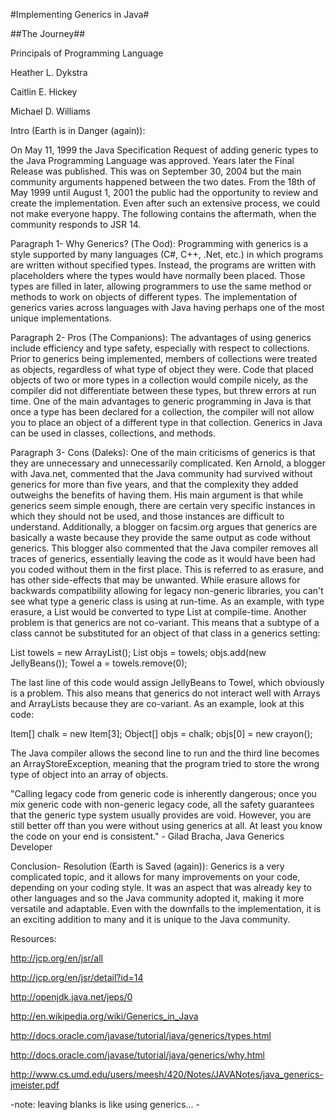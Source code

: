 #Implementing Generics in Java#

##The Journey##

Principals of Programming Language

Heather L. Dykstra

Caitlin E. Hickey

Michael D. Williams

Intro (Earth is in Danger (again)):

On May 11, 1999 the Java Specification Request of adding generic types to the Java Programming Language was approved. Years later the Final Release was published. This was on September 30, 2004 but the main community arguments happened between the two dates. From the 18th of May 1999 until August 1, 2001 the public had the opportunity to review and create the implementation. Even after such an extensive process, we could not make everyone happy. The following contains the aftermath, when the community responds to JSR 14.

Paragraph 1- Why Generics? (The Ood):
Programming with generics is a style supported by many languages (C#, C++, .Net, etc.) in which programs are written without specified types.  Instead, the programs are written with placeholders where the types would have normally been placed.  Those types are filled in later, allowing programmers to use the same method or methods to work on objects of different types.  The implementation of generics varies across languages with Java having perhaps one of the most unique implementations.  


Paragraph 2- Pros (The Companions):
The advantages of using generics include efficiency and type safety, especially with respect to collections.  Prior to generics being implemented, members of collections were treated as objects, regardless of what type of object they were. Code that placed objects of two or more types in a collection would compile nicely, as the compiler did not differentiate between these types, but threw errors at run time.  One of the main advantages to generic programming in Java is that once a type has been declared for a collection, the compiler will not allow you to place an object of a different type in that collection.  Generics in Java can be used in classes, collections, and methods.  


Paragraph 3- Cons (Daleks):
One of the main criticisms of generics is that they are unnecessary and unnecessarily complicated.  Ken Arnold, a blogger with Java.net, commented that the Java community had survived without generics for more than five years, and that the complexity they added outweighs the benefits of having them.  His main argument is that while generics seem simple enough, there are certain very specific instances in which they should not be used, and those instances are difficult to understand.  Additionally, a blogger on facsim.org argues that generics are basically a waste because they provide the same output as code without generics.  This blogger also commented that the Java compiler removes all traces of generics, essentially leaving the code as it would have been had you coded without them in the first place.  This is referred to as erasure, and has other side-effects that may be unwanted. While erasure allows for backwards compatibility allowing for legacy non-generic libraries, you can't see what type a generic class is using at run-time. As an example, with type erasure, a List<string> would be converted to type List at compile-time.  Another problem is that generics are not co-variant.  This means that a subtype of a class cannot be substituted for an object of that class in a generics setting:

List<Towel> towels = new ArrayList<Towel>();
List<Object> objs = towels;
objs.add(new JellyBeans());
Towel a = towels.remove(0);

The last line of this code would assign JellyBeans to Towel, which obviously is a problem. This also means that generics do not interact well with Arrays and ArrayLists because they are co-variant. As an example, look at this code: 

Item[] chalk = new Item[3];
Object[] objs = chalk;
objs[0] = new crayon();

The Java compiler allows the second line to run and the third line becomes an ArrayStoreException, meaning that the program tried to store the wrong type of object into an array of objects. 

"Calling legacy code from generic code is inherently dangerous; once you mix generic code with non-generic legacy code, all the safety guarantees that the generic type system usually provides are void. However, you are still better off than you were without using generics at all. At least you know the code on your end is consistent." - Gilad Bracha, Java Generics Developer

Conclusion- Resolution (Earth is Saved (again)):
Generics is a very complicated topic, and it allows for many improvements on your code, depending on your coding style. It was an aspect that was already key to other languages and so the Java community adopted it, making it more versatile and adaptable. Even with the downfalls to the implementation, it is an exciting addition to many and it is unique to the Java community. 


Resources:

http://jcp.org/en/jsr/all

http://jcp.org/en/jsr/detail?id=14

http://openjdk.java.net/jeps/0

http://en.wikipedia.org/wiki/Generics_in_Java

http://docs.oracle.com/javase/tutorial/java/generics/types.html

http://docs.oracle.com/javase/tutorial/java/generics/why.html

http://www.cs.umd.edu/users/meesh/420/Notes/JAVANotes/java_generics-jmeister.pdf

-note: leaving blanks is like using generics... -
